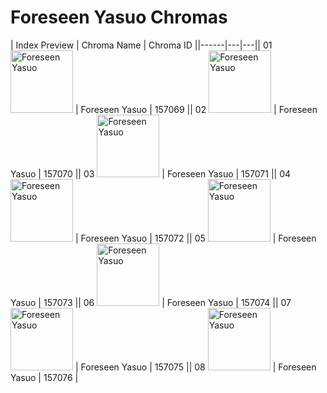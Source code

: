 # Foreseen Yasuo Chromas

| Index  Preview | Chroma Name | Chroma ID ||------|---|---|| 01  <img src='https://raw.communitydragon.org/latest/plugins/rcp-be-lol-game-data/global/default/v1/champion-chroma-images/157/157069.png' alt='Foreseen Yasuo' width='100'> | Foreseen Yasuo | 157069 || 02  <img src='https://raw.communitydragon.org/latest/plugins/rcp-be-lol-game-data/global/default/v1/champion-chroma-images/157/157070.png' alt='Foreseen Yasuo' width='100'> | Foreseen Yasuo | 157070 || 03  <img src='https://raw.communitydragon.org/latest/plugins/rcp-be-lol-game-data/global/default/v1/champion-chroma-images/157/157071.png' alt='Foreseen Yasuo' width='100'> | Foreseen Yasuo | 157071 || 04  <img src='https://raw.communitydragon.org/latest/plugins/rcp-be-lol-game-data/global/default/v1/champion-chroma-images/157/157072.png' alt='Foreseen Yasuo' width='100'> | Foreseen Yasuo | 157072 || 05  <img src='https://raw.communitydragon.org/latest/plugins/rcp-be-lol-game-data/global/default/v1/champion-chroma-images/157/157073.png' alt='Foreseen Yasuo' width='100'> | Foreseen Yasuo | 157073 || 06  <img src='https://raw.communitydragon.org/latest/plugins/rcp-be-lol-game-data/global/default/v1/champion-chroma-images/157/157074.png' alt='Foreseen Yasuo' width='100'> | Foreseen Yasuo | 157074 || 07  <img src='https://raw.communitydragon.org/latest/plugins/rcp-be-lol-game-data/global/default/v1/champion-chroma-images/157/157075.png' alt='Foreseen Yasuo' width='100'> | Foreseen Yasuo | 157075 || 08  <img src='https://raw.communitydragon.org/latest/plugins/rcp-be-lol-game-data/global/default/v1/champion-chroma-images/157/157076.png' alt='Foreseen Yasuo' width='100'> | Foreseen Yasuo | 157076 |